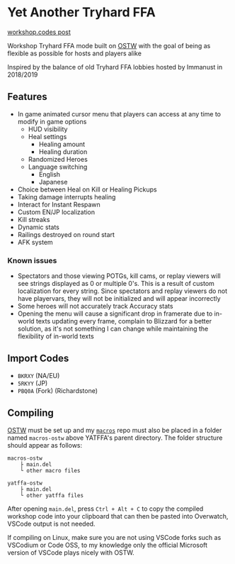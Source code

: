 # **Yet Another Tryhard FFA**
[workshop.codes post](https://workshop.codes/BKRXY)

Workshop Tryhard FFA mode built on [OSTW](https://github.com/ItsDeltin/Overwatch-Script-To-Workshop) with the goal of being as flexible as possible for hosts and players alike

Inspired by the balance of old Tryhard FFA lobbies hosted by Immanust in 2018/2019

## Features
- In game animated cursor menu that players can access at any time to modify in game options
    - HUD visibility
    - Heal settings
        - Healing amount
        - Healing duration
    - Randomized Heroes
    - Language switching
        - English
        - Japanese
- Choice between Heal on Kill or Healing Pickups
- Taking damage interrupts healing
- Interact for Instant Respawn
- Custom EN/JP localization
- Kill streaks
- Dynamic stats
- Railings destroyed on round start
- AFK system

### Known issues
- Spectators and those viewing POTGs, kill cams, or replay viewers will see strings displayed as 0 or multiple 0's. This is a result of custom localization for every string. Since spectators and replay viewers do not have playervars, they will not be initialized and will appear incorrectly
- Some heroes will not accurately track Accuracy stats
- Opening the menu will cause a significant drop in framerate due to in-world texts updating every frame, complain to Blizzard for a better solution, as it's not something I can change while maintaining the flexibility of in-world texts

## Import Codes
- `BKRXY` (NA/EU)
- `5RKYY` (JP)
- `PBQ0A` (Fork) (Richardstone)

## Compiling
[OSTW](https://github.com/ItsDeltin/Overwatch-Script-To-Workshop/wiki/Getting-Started) must be set up and my [`macros`](https://github.com/scorttt/macros-ostw) repo must also be placed in a folder named `macros-ostw` above YATFFA's parent directory. The folder structure should appear as follows: 
```
macros-ostw
    ├ main.del
    └ other macro files

yatffa-ostw
    ├ main.del
    └ other yatffa files
```
After opening `main.del`, press `Ctrl + Alt + C` to copy the compiled workshop code into your clipboard that can then be pasted into Overwatch, VSCode output is not needed.

If compiling on Linux, make sure you are not using VSCode forks such as VSCodium or Code OSS, to my knowledge only the official Microsoft version of VSCode plays nicely with OSTW.

